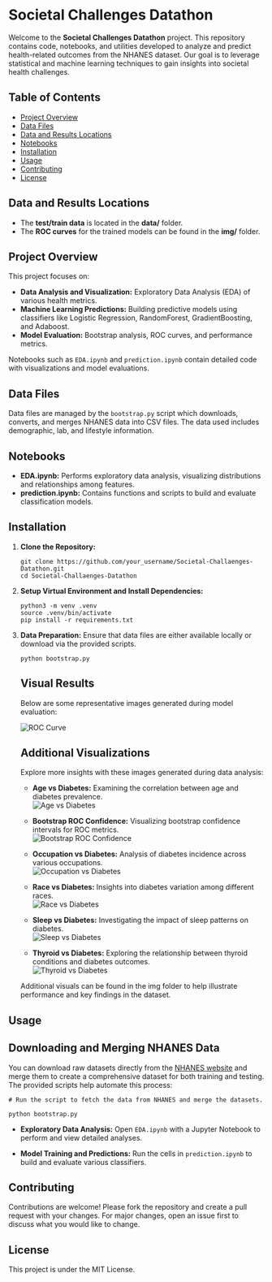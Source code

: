 # Societal Challenges Datathon

Welcome to the **Societal Challenges Datathon** project. This repository contains code, notebooks, and utilities developed to analyze and predict health-related outcomes from the NHANES dataset. Our goal is to leverage statistical and machine learning techniques to gain insights into societal health challenges.

## Table of Contents
- [Project Overview](#project-overview)
- [Data Files](#data-files)
- [Data and Results Locations](#data-and-results-locations)
- [Notebooks](#notebooks)
- [Installation](#installation)
- [Usage](#usage)
- [Contributing](#contributing)
- [License](#license)


## Data and Results Locations

- The **test/train data** is located in the **data/** folder.
- The **ROC curves** for the trained models can be found in the **img/** folder.

## Project Overview
This project focuses on:
- **Data Analysis and Visualization:** Exploratory Data Analysis (EDA) of various health metrics.
- **Machine Learning Predictions:** Building predictive models using classifiers like Logistic Regression, RandomForest, GradientBoosting, and Adaboost.
- **Model Evaluation:** Bootstrap analysis, ROC curves, and performance metrics.

Notebooks such as `EDA.ipynb` and `prediction.ipynb` contain detailed code with visualizations and model evaluations.

## Data Files
Data files are managed by the `bootstrap.py` script which downloads, converts, and merges NHANES data into CSV files. The data used includes demographic, lab, and lifestyle information.

## Notebooks
- **EDA.ipynb:** Performs exploratory data analysis, visualizing distributions and relationships among features.
- **prediction.ipynb:** Contains functions and scripts to build and evaluate classification models.

## Installation

1. **Clone the Repository:**
    ```
    git clone https://github.com/your_username/Societal-Challaenges-Datathon.git
    cd Societal-Challaenges-Datathon
    ```

2. **Setup Virtual Environment and Install Dependencies:**
    ```
    python3 -m venv .venv
    source .venv/bin/activate
    pip install -r requirements.txt
    ```

3. **Data Preparation:**
    Ensure that data files are either available locally or download via the provided scripts.
    ```
    python bootstrap.py
    ```

    ## Visual Results

    Below are some representative images generated during model evaluation:

    ![ROC Curve](img/ROC_curve.png)

    ## Additional Visualizations

    Explore more insights with these images generated during data analysis:

    - **Age vs Diabetes:** Examining the correlation between age and diabetes prevalence.  
        ![Age vs Diabetes](img/AgeVsDiabetes.png)

    - **Bootstrap ROC Confidence:** Visualizing bootstrap confidence intervals for ROC metrics.  
        ![Bootstrap ROC Confidence](img/Bootstrap_ROC_confint.png)



    - **Occupation vs Diabetes:** Analysis of diabetes incidence across various occupations.  
        ![Occupation vs Diabetes](img/OccupationVsDiabetes.png)

    - **Race vs Diabetes:** Insights into diabetes variation among different races.  
        ![Race vs Diabetes](img/RaceVsDiabetes.png)

    - **Sleep vs Diabetes:** Investigating the impact of sleep patterns on diabetes.  
        ![Sleep vs Diabetes](img/SleepvsDiabetes.png)

    - **Thyroid vs Diabetes:** Exploring the relationship between thyroid conditions and diabetes outcomes.  
        ![Thyroid vs Diabetes](img/ThyroidDiabetes.png)

    Additional visuals can be found in the img folder to help illustrate performance and key findings in the dataset.


## Usage
## Downloading and Merging NHANES Data

You can download raw datasets directly from the [NHANES website](https://www.cdc.gov/nchs/nhanes/index.htm) and merge them to create a comprehensive dataset for both training and testing. The provided scripts help automate this process:


    # Run the script to fetch the data from NHANES and merge the datasets.

    python bootstrap.py

    


- **Exploratory Data Analysis:**
  Open `EDA.ipynb` with a Jupyter Notebook to perform and view detailed analyses.
  
- **Model Training and Predictions:**
  Run the cells in `prediction.ipynb` to build and evaluate various classifiers.

## Contributing
Contributions are welcome! Please fork the repository and create a pull request with your changes. For major changes, open an issue first to discuss what you would like to change.

## License

This project is under the MIT License.